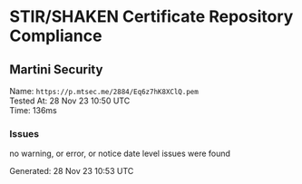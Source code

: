 # STIR/SHAKEN Certificate Repository Compliance

## Martini Security

Name: `https://p.mtsec.me/2884/Eq6z7hK8XClQ.pem`\
Tested At: 28 Nov 23 10:50 UTC\
Time: 136ms

### Issues

no warning, or error, or notice date level issues were found

Generated: 28 Nov 23 10:53 UTC